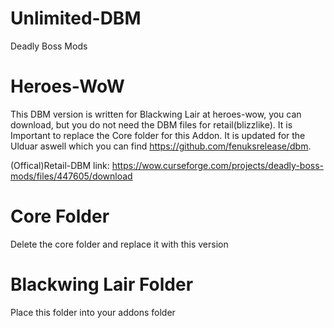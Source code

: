 # Unlimited-DBM
Deadly Boss Mods

# Heroes-WoW
This DBM version is written for Blackwing Lair at heroes-wow, you can download, but you do not need the DBM files for retail(blizzlike). It is Important to replace the Core folder for this Addon. It is updated for the Ulduar aswell which you can find https://github.com/fenuksrelease/dbm.


(Offical)Retail-DBM link: https://wow.curseforge.com/projects/deadly-boss-mods/files/447605/download

# Core Folder

Delete the core folder and replace it with this version

# Blackwing Lair Folder

Place this folder into your addons folder
